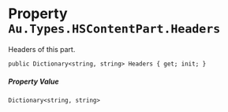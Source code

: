 # Property `Au.Types.HSContentPart.Headers`

Headers of this part.

```
public Dictionary<string, string> Headers { get; init; }
```

##### Property Value

`Dictionary<string, string>`